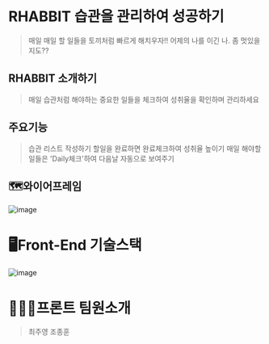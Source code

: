 # RHABBIT 습관을 관리하여 성공하기
 >매일 매일 할 일들을 토끼처럼 빠르게 해치우자!!
 > 어제의 나를 이긴 나. 좀 멋있을 지도??

## RHABBIT 소개하기
 > 매일 습관처럼 해야하는 중요한 일들을 체크하여 
 > 성취율을 확인하며 관리하세요


## 주요기능
 > 습관 리스트 작성하기
 > 할일을 완료하면 완료체크하여 성취율 높이기
 >매일 해야할 일들은 'Daily체크'하여 다음날 자동으로 보여주기

 
## 🗺와이어프레임
![image](https://user-images.githubusercontent.com/86106738/145660434-1f838d4d-4eb6-4fe9-aeda-64cf4f4b377b.png)



 
 
# 🖥Front-End 기술스택
![image](https://user-images.githubusercontent.com/86106738/145660455-b7a10913-6835-4a63-a451-44576dca2f57.png)


 

# 🧑🏻‍💻프론트 팀원소개

>최주영
>조종훈
 
 
